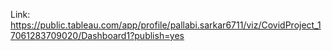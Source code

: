 Link: https://public.tableau.com/app/profile/pallabi.sarkar6711/viz/CovidProject_17061283709020/Dashboard1?publish=yes
